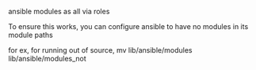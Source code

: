 ansible modules as all via roles

To ensure this works, you can configure
ansible to have no modules in its module
paths

for ex, for running out of source,
mv lib/ansible/modules lib/ansible/modules_not



